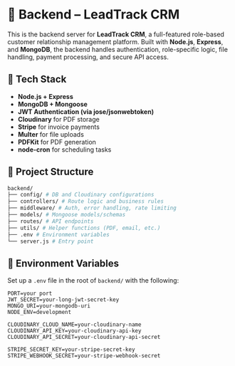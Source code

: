 # 🧠 Backend – LeadTrack CRM

This is the backend server for **LeadTrack CRM**, a full-featured role-based customer relationship management platform. Built with **Node.js**, **Express**, and **MongoDB**, the backend handles authentication, role-specific logic, file handling, payment processing, and secure API access.


## 🚀 Tech Stack

- **Node.js + Express**
- **MongoDB + Mongoose**
- **JWT Authentication (via jose/jsonwebtoken)**
- **Cloudinary** for PDF storage
- **Stripe** for invoice payments
- **Multer** for file uploads
- **PDFKit** for PDF generation
- **node-cron** for scheduling tasks


## 📁 Project Structure

```bash
backend/
├── config/ # DB and Cloudinary configurations
├── controllers/ # Route logic and business rules
├── middleware/ # Auth, error handling, rate limiting
├── models/ # Mongoose models/schemas
├── routes/ # API endpoints
├── utils/ # Helper functions (PDF, email, etc.)
├── .env # Environment variables
└── server.js # Entry point
```

## 🔐 Environment Variables

Set up a `.env` file in the root of `backend/` with the following:

```env
PORT=your port
JWT_SECRET=your-long-jwt-secret-key
MONGO_URI=your-mongodb-uri
NODE_ENV=development

CLOUDINARY_CLOUD_NAME=your-cloudinary-name
CLOUDINARY_API_KEY=your-cloudinary-api-key
CLOUDINARY_API_SECRET=your-cloudinary-api-secret

STRIPE_SECRET_KEY=your-stripe-secret-key
STRIPE_WEBHOOK_SECRET=your-stripe-webhook-secret
```

